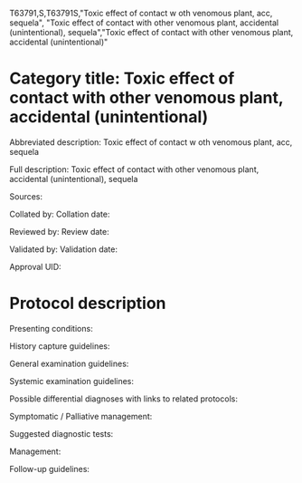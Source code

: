 T63791,S,T63791S,"Toxic effect of contact w oth venomous plant, acc, sequela", "Toxic effect of contact with other venomous plant, accidental (unintentional), sequela","Toxic effect of contact with other venomous plant, accidental (unintentional)"
# Category title: Toxic effect of contact with other venomous plant, accidental (unintentional)

Abbreviated description: Toxic effect of contact w oth venomous plant, acc, sequela

Full description: Toxic effect of contact with other venomous plant, accidental (unintentional), sequela

Sources:

Collated by:
Collation date:

Reviewed by:
Review date:

Validated by:
Validation date:

Approval UID:

# Protocol description

Presenting conditions:

History capture guidelines:

General examination guidelines:

Systemic examination guidelines:

Possible differential diagnoses with links to related protocols:

Symptomatic / Palliative management:

Suggested diagnostic tests:

Management:

Follow-up guidelines:
